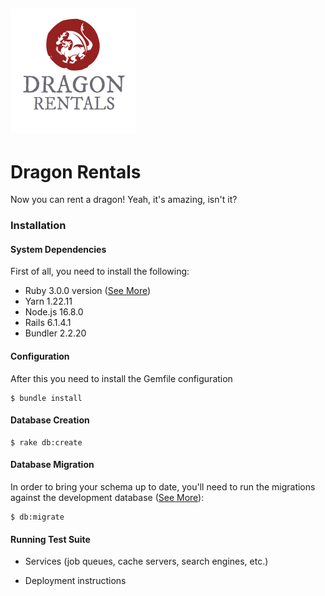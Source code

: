 ![](/public/readme_imgs/dragonrentals_logo.png)
---
# **Dragon Rentals** 
Now you can rent a dragon! Yeah, it's amazing, isn't it? 
### Installation
#### System Dependencies 
First of all, you need to install the following: 
- Ruby 3.0.0 version ([See More](https://www.ruby-lang.org/en/documentation/installation/))
- Yarn 1.22.11
- Node.js 16.8.0
- Rails 6.1.4.1
- Bundler 2.2.20

#### Configuration
After this you need to install the Gemfile configuration 
```
$ bundle install
```
#### Database Creation 
```
$ rake db:create
```
#### Database Migration
In order to bring your schema up to date, you'll need to run the migrations against the development database ([See More](https://guides.rubyonrails.org/testing.html#the-test-database)):
```
$ db:migrate
```
#### Running Test Suite

* Services (job queues, cache servers, search engines, etc.)

* Deployment instructions
